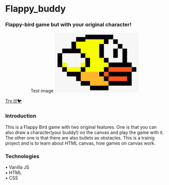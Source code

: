 
# Flappy_buddy
### Flappy-bird game but with your original character!

<p align="center">
    Test image
    <img src="flappybird.png" alt="test image">
</p>

[Try it!:bird:](https://miyabitanimchi.github.io/flappy_buddy/)

### Introduction
This is a Flappy Bird game with two original features. One is that you can also draw a character(your buddy!) on the canvas and play the game with it. The other one is that there are also bullets as obstacles.
This is a trainig project and is to learn about HTML canvas, how games on canvas work.


### Technologies
• Vanilla JS <br>
• HTML <br>
• CSS <br>


